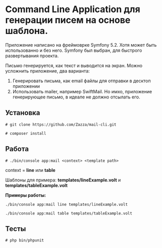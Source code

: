 # Command Line Application для генерации писем на основе шаблона.
Приложение написано на фреймоврке Symfony 5.2. Хотя может быть использованно и без него. 
Symfony был выбран, для быстрого развертывания проекта.

Письмо генерируется, как текст и выводится на экран. Можно усложнить приложение, два варианта:
1) Генерировать письма, как email файлы для отправки в десктоп приложении
2) Использовать mailer, например SwiftMail. Но имхо, приложение генерирующее письмо, в идеале не должно отсылать его.

## Установка
 
`# git clone https://github.com/Zazza/mail-cli.git`

`# composer install`

## Работа

`# ./bin/console app:mail <context> <template path>`

context = **line** или **table**

Шаблоны для примера: **templates/lineExample.volt** и **templates/tableExample.volt**

**Примеры работы:**

`./bin/console app:mail line templates/lineExample.volt`

`./bin/console app:mail table templates/tableExample.volt`

## Тесты
`# php bin/phpunit`

